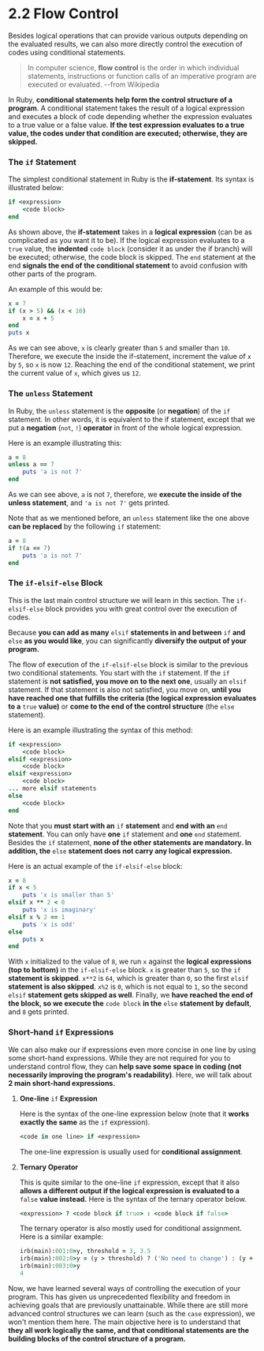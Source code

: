 # 2.2 Flow Control

Besides logical operations that can provide various outputs depending on the evaluated results, we can also more directly control the execution of codes using conditional statements.

> In computer science, **flow control** is the order in which individual statements, instructions or function calls of an imperative program are executed or evaluated. --from Wikipedia

In Ruby, **conditional statements help form the control structure of a program**. A conditional statement takes the result of a logical expression and executes a block of code depending whether the expression evaluates to a true value or a false value. **If the test expression evaluates to a true value, the codes under that condition are executed; otherwise, they are skipped.**

### The `if` Statement

The simplest conditional statement in Ruby is the **if-statement**. Its syntax is illustrated below:

```ruby
if <expression>
    <code block>
end
```

As shown above, the **if-statement** takes in a **logical expression** \(can be as complicated as you want it to be\). If the logical expression evaluates to a `true` value, the **indented** `code block` \(consider it as under the if branch\) will be executed; otherwise, the code block is skipped. The `end` statement at the end **signals the end of the conditional statement** to avoid confusion with other parts of the program.

An example of this would be:

```ruby
x = 7
if (x > 5) && (x < 10)
    x = x + 5
end
puts x
```

As we can see above, `x` is clearly greater than `5` and smaller than `10`. Therefore, we execute the inside the if-statement, increment the value of `x` by `5`, so `x` is now `12`. Reaching the end of the conditional statement, we print the current value of `x`, which gives us `12`.

### The `unless` Statement

In Ruby, the `unless` statement is the **opposite** \(or **negation**\) of the `if` statement. In other words, it is equivalent to the if statement, except that we put a **negation** \(`not`, `!`\) **operator** in front of the whole logical expression.

Here is an example illustrating this:

```ruby
a = 8
unless a == 7
    puts 'a is not 7'
end
```

As we can see above, `a` is not `7`, therefore, we **execute the inside of the unless statement**, and `'a is not 7'` gets printed.

Note that as we mentioned before, an `unless` statement like the one above **can be replaced** by the following `if` statement:

```ruby
a = 8
if !(a == 7)
    puts 'a is not 7'
end
```

### The `if-elsif-else` Block

This is the last main control structure we will learn in this section. The `if-elsif-else` block provides you with great control over the execution of codes.

Because **you can add as many** `elsif` **statements in and between** `if` **and** `else` **as you would like**, you can significantly **diversify the output of your program.**

The flow of execution of the `if-elsif-else` block is similar to the previous two conditional statements. You start with the `if` statement. If the `if` statement is **not satisfied, you move on** **to the next one**, usually an `elsif` statement. If that statement is also not satisfied, you move on, **until you have reached one that fulfills the criteria \(the logical expression evaluates to a** `true` **value\)** or **come to the end of the control structure** \(the `else` statement\).

Here is an example illustrating the syntax of this method:

```ruby
if <expression>
    <code block>
elsif <expression>
    <code block>
elsif <expression>
    <code block>
... more elsif statements
else
    <code block>
end
```

Note that you **must start with an** `if` **statement** and **end with an** `end` **statement**. You can only have **one** `if` statement and **one** `end` statement. Besides the `if` statement, **none of the other statements are mandatory. In addition, the** `else` **statement does not carry any logical expression.**

Here is an actual example of the `if-elsif-else` block:

```ruby
x = 8
if x < 5
    puts 'x is smaller than 5'
elsif x ** 2 < 0
    puts 'x is imaginary'
elsif x % 2 == 1
    puts 'x is odd'
else
    puts x
end
```

With `x` initialized to the value of `8`, we run `x` against the **logical expressions \(top to bottom\)** in the `if-elsif-else` block. `x` is greater than `5`, so the `if` **statement is skipped**. `x**2` is `64`, which is greater than `0`, so the first `elsif` **statement is also skipped**. `x%2` is `0`, which is not equal to `1`, so the second `elsif` **statement gets skipped as well**. Finally, we **have reached the end of the block, so we execute the** `code block` **in the** `else` **statement by default**, and `8` gets printed.

### Short-hand `if` Expressions

We can also make our if expressions even more concise in one line by using some short-hand expressions. While they are not required for you to understand control flow, they can **help save some space in coding \(not necessarily improving the program's readability\)**. Here, we will talk about **2 main short-hand expressions.**

1. **One-line** `if` **Expression**

   Here is the syntax of the one-line expression below \(note that it **works exactly the same** as the `if` expression\).

   ```ruby
   <code in one line> if <expression>
   ```

   The one-line expression is usually used for **conditional assignment**.

2. **Ternary Operator**

   This is quite similar to the one-line `if` expression, except that it also **allows a different output if the logical expression is evaluated to a** `false` **value instead.** Here is the syntax of the ternary operator below.

   ```ruby
   <expression> ? <code block if true> : <code block if false>
   ```

   The ternary operator is also mostly used for conditional assignment. Here is a similar example:

   ```ruby
   irb(main):001:0>y, threshold = 3, 3.5
   irb(main):002:0>y = (y > threshold) ? ('No need to change') : (y + 1)
   irb(main):003:0>y
   4
   ```

Now, we have learned several ways of controlling the execution of your program. This has given us unprecedented flexibility and freedom in achieving goals that are previously unattainable. While there are still more advanced control structures we can learn \(such as the `case` expression\), we won't mention them here. The main objective here is to understand that **they all work logically the same, and that conditional statements are the building blocks of the control structure of a program.**

